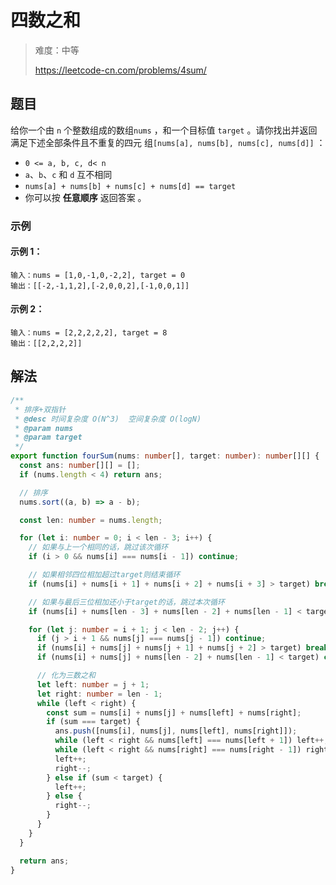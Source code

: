 # 四数之和

> 难度：中等
>
> https://leetcode-cn.com/problems/4sum/

## 题目

给你一个由 `n` 个整数组成的数组`nums` ，和一个目标值 `target` 。请你找出并返回满足下述全部条件且不重复的四元
组`[nums[a], nums[b], nums[c], nums[d]]` ：

- `0 <= a, b, c, d< n`
- `a`、`b`、`c` 和 `d` 互不相同
- `nums[a] + nums[b] + nums[c] + nums[d] == target`
- 你可以按 **任意顺序** 返回答案 。

### 示例

#### 示例 1：

```
输入：nums = [1,0,-1,0,-2,2], target = 0
输出：[[-2,-1,1,2],[-2,0,0,2],[-1,0,0,1]]
```

#### 示例 2：

```
输入：nums = [2,2,2,2,2], target = 8
输出：[[2,2,2,2]]
```

## 解法

```typescript
/**
 * 排序+双指针
 * @desc 时间复杂度 O(N^3)  空间复杂度 O(logN)
 * @param nums
 * @param target
 */
export function fourSum(nums: number[], target: number): number[][] {
  const ans: number[][] = [];
  if (nums.length < 4) return ans;

  // 排序
  nums.sort((a, b) => a - b);

  const len: number = nums.length;

  for (let i: number = 0; i < len - 3; i++) {
    // 如果与上一个相同的话，跳过该次循环
    if (i > 0 && nums[i] === nums[i - 1]) continue;

    // 如果相邻四位相加超过target则结束循环
    if (nums[i] + nums[i + 1] + nums[i + 2] + nums[i + 3] > target) break;

    // 如果与最后三位相加还小于target的话，跳过本次循环
    if (nums[i] + nums[len - 3] + nums[len - 2] + nums[len - 1] < target) continue;

    for (let j: number = i + 1; j < len - 2; j++) {
      if (j > i + 1 && nums[j] === nums[j - 1]) continue;
      if (nums[i] + nums[j] + nums[j + 1] + nums[j + 2] > target) break;
      if (nums[i] + nums[j] + nums[len - 2] + nums[len - 1] < target) continue;

      // 化为三数之和
      let left: number = j + 1;
      let right: number = len - 1;
      while (left < right) {
        const sum = nums[i] + nums[j] + nums[left] + nums[right];
        if (sum === target) {
          ans.push([nums[i], nums[j], nums[left], nums[right]]);
          while (left < right && nums[left] === nums[left + 1]) left++;
          while (left < right && nums[right] === nums[right - 1]) right--;
          left++;
          right--;
        } else if (sum < target) {
          left++;
        } else {
          right--;
        }
      }
    }
  }

  return ans;
}
```
